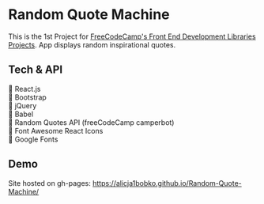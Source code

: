 # Random Quote Machine

This is the 1st Project for [FreeCodeCamp's Front End Development Libraries Projects](https://www.freecodecamp.org/learn/front-end-development-libraries/front-end-development-libraries-projects/build-a-random-quote-machine). App displays random inspirational quotes.

## Tech & API

🚀 React.js <br>
🚀 Bootstrap <br>
🚀 jQuery <br>
🚀 Babel <br>
🚀 Random Quotes API (freeCodeCamp camperbot) <br>
🚀 Font Awesome React Icons <br>
🚀 Google Fonts <br>

## Demo

Site hosted on gh-pages: https://alicja1bobko.github.io/Random-Quote-Machine/
